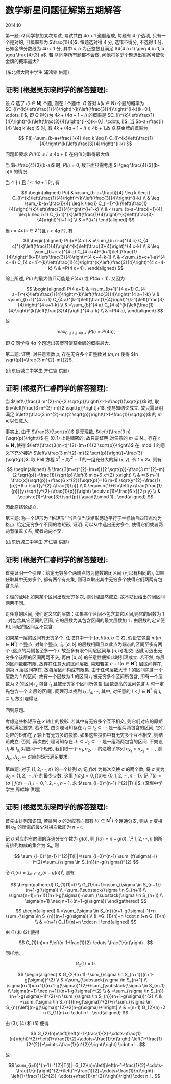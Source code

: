 # 数学新星问题征解第五期解答 

2014.10

第一题: $Q$ 同学参加某次考试, 考试共由 $4 a+1$ 道题组成, 每题有 4 个选项, 只有一个是对的, 且概率都为 $\frac{1}{4}$. 每题选对得 4 分, 选错不得分, 不选得 1 分. 已知金牌分数线为 $4 b+1$ 分, 其中 $a, b$ 为正整数且满足 $4(4 a+1) \geq 4 b+1, b \geq \frac{4}{3} a$. 若 $Q$ 同学所有题都不会做, 问他将多少个题选出答案可使获金牌的概率最大?

(东北师大附中学生 浦鸿铭 供题)

## 证明 (根据吴东晓同学的解答整理):

设 $Q$ 选了 $i(i \in \mathbf{N})$ 个题, 则在 $i$ 个题中, $Q$ 答对 $k(k \in \mathbf{N})$ 个题的概率为 $C_{i}^{k}\left(\frac{1}{4}\right)^{k}\left(\frac{3}{4}\right)^{i-k}(k=0,1, \cdots, i)$, 即 $Q$ 得分为 $4 k+(4 a+1-i)$ 的概率是 $C_{i}^{k}\left(\frac{1}{4}\right)^{k}\left(\frac{3}{4}\right)^{i-k}(k=0,1, \cdots, i)$. 当 $b-a+\frac{i}{4} \leq k \leq i$ 时, 有 $4 k+(4 a+1-i) \geq 4 b+1$.故 $Q$ 获金牌的概率为

$$
P(i)=\sum_{b-a+\frac{i}{4} \leq k \leq i} C_{i}^{k}\left(\frac{1}{4}\right)^{k}\left(\frac{3}{4}\right)^{i-k}
$$

问题即要求 $P(i)(0 \leq i \leq 4 a+1)$ 在何值时取得最大值.

当 $i<\frac{4}{3}(b-a)$ 时, $P(i)=0$, 故下面只需考虑 $i \geq \frac{4}{3}(b-a)$ 的情况.

当 $4 \nmid i$ 且 $i<4 a+1$ 时, 有

$$
\begin{aligned}
P(i) & =\sum_{b-a+\frac{i}{4} \leq k \leq i} C_{i}^{k}\left(\frac{1}{4}\right)^{k}\left(\frac{3}{4}\right)^{i-k} \\
& \leq \sum_{b-a+\frac{i}{4} \leq k \leq i} C_{i+1}^{k}\left(\frac{1}{4}\right)^{k}\left(\frac{3}{4}\right)^{i+1-k} \\
& <\sum_{b-a+\frac{i+1}{4} \leq k \leq i+1} C_{i+1}^{k}\left(\frac{1}{4}\right)^{k}\left(\frac{3}{4}\right)^{i+1-k} \\
& =P(i+1)
\end{aligned}
$$

当 $i=4 c\left(c \in \mathbf{Z}^{+}\right)$且 $i<4 a$ 时, 有

$$
\begin{aligned}
P(i)=P(4 c) & =\sum_{b+c-a}^{4 c} C_{4 c}^{k}\left(\frac{1}{4}\right)^{k}\left(\frac{3}{4}\right)^{4 c-k} \\
& \leq \sum_{b+c-a}^{4 c} C_{4 c+4}^{k+1}\left(\frac{1}{4}\right)^{k+1}\left(\frac{3}{4}\right)^{4 c+4-k-1} \\
& <\sum_{b+c+1-a}^{4 c+4} C_{4 c+4}^{k}\left(\frac{1}{4}\right)^{k}\left(\frac{3}{4}\right)^{4 c+4-k} \\
& =P(4 c+4) .
\end{aligned}
$$

综上所述, $P(i)$ 的最大值只可能是 $P(4 a)$ 或 $P(4 a+1)$. 又因为

$$
\begin{aligned}
P(4 a+1) & =\sum_{b+1}^{4 a+1} C_{4 a+1}^{k}\left(\frac{1}{4}\right)^{k}\left(\frac{3}{4}\right)^{4 a+1-k} \\
& <\sum_{b+1}^{4 a+1} C_{4 a}^{k-1}\left(\frac{1}{4}\right)^{k-1}\left(\frac{3}{4}\right)^{4 a+1-k} \\
& =\sum_{b}^{4 a} C_{4 a}^{k}\left(\frac{1}{4}\right)^{k}\left(\frac{3}{4}\right)^{4 a-k} \\
& =P(4 a),
\end{aligned}
$$

故

$$
\max _{0 \leq i \leq 4 a+1} P(i)=P(4 a),
$$

即 $Q$ 同学将 $4 a$ 个题选出答案可使获金牌的概率最大.

第二题: 证明: 对任意素数 $p$, 存在无穷多个正整数对 $(m, n)$ 使得 $[n \sqrt{p}]=\frac{3 m^{2}-m}{2}$.

(山东历城二中学生 齐仁睿 供题)

## 证明 (根据齐仁睿同学的解答整理):

当 $\left\{\frac{3 m^{2}-m}{2 \sqrt{p}}\right\}>1-\frac{1}{\sqrt{p}}$ 时, 取 $n=\left[\frac{3 m^{2}-m}{2 \sqrt{p}}\right]+1$, 便易知结论成立. 故只需证明满足 $\left\{\frac{3 m^{2}-m}{2 \sqrt{p}}\right\}>1-\frac{1}{\sqrt{p}}$ 的 $m$ 可以任意大.

事实上, 由于 $\frac{3}{\sqrt{p}}$ 是无理数, $\left\{\frac{3 n}{\sqrt{p}}\right\}$ 在 $(0,1)$ 上是稠密的, 故只需证明:对任意的 $m \in \mathbf{N}_{+}$, 存在 $t \in \mathbf{N}_{+}$使得 $\left\{\frac{3(m+t)^{2}-(m+t)}{2 \sqrt{p}}\right\}$ 在 $\bmod 1$ 的意义下充分接近 $\left\{\frac{3 m^{2}-m}{2 \sqrt{p}}\right\}+\frac{3}{\sqrt{p}}$.
取 Pell 方程 $x^{2}-p y^{2}=1$ 的一组充分大的解 $(x, y)$, 令 $t=2 x$, 则有

$$
\begin{aligned}
& \frac{3(m+t)^{2}-(m+t)}{2 \sqrt{p}}-\frac{3 m^{2}-m}{2 \sqrt{p}}=\frac{1}{\sqrt{p}}\left(6 m x+6 x^{2}-x\right) \\
& =(6 m-1) \frac{x}{\sqrt{p}}+\frac{6 x^{2}}{\sqrt{p}}=(6 m-1) \sqrt{y^{2}+\frac{1}{p}}+6 x \sqrt{y^{2}+\frac{1}{p}} \\
& \equiv o(1)+6 x\left(y+\frac{\frac{1}{p}}{y+\sqrt{y^{2}+\frac{1}{p}}}\right) \equiv o(1)+\frac{6 x}{2 p y} \\
& \equiv o(1)+\frac{3}{\sqrt{p}} \quad(\bmod 1) .
\end{aligned}
$$

因此原结论成立.

第三题: 称一个矩形为 “格矩形” 当且仅当该矩形两边平行于坐标轴且四顶点均为格点. 给定无穷多个不同的格矩形, 证明: 可以从中选出无穷多个, 使得它们或者两两有覆盖关系, 或者两两不交.

(山东历城二中学生 齐仁睿 供题)

## 证明 (根据齐仁睿同学的解答整理):

首先证明一个引理：给定无穷多个两端点均为整数的闭区间 (可以有相同的), 如果任取其中无穷多个, 都有两个有交集, 则可以取出其中无穷多个使得它们两两有包含关系.

引理的证明: 如果某个区间出现无穷多次, 则引理显然成立. 故不妨设给出的闭区间两两不同.

对任意的区间, 我们定义它的层数：如果某个区间不包含其它区间,则它的层数为 1 ; 对包含其它区间的区间, 它的层数为其包含区间的最大层数加 1 . 由层数的定义便知, 同层的区间互不包含.

如果某一层的区间有无穷多个, 任取其中一个 $[a, b](a, b \in \mathbf{Z})$, 假设它包含 $m\left(m \in \mathbf{N}^{*}\right)$ 个整点, 对每个整点, 与 $[a, b]$ 的层数相同且以此点为端点的区间至多有两个 (这点的两侧各至多一个). 故至多有限个同层区间与 $[a, b]$ 相交. 因此可选出无穷多个该层的区间两两不交, 再由 $[a, b]$ 的任意性便知此时引理成立. 若不然, 每层的区间数都有限, 故存在任意大的区间层数. 易知若第 $n+1\left(n \in \mathbf{N}^{*}\right)$ 层区间存在, 则第 $n$ 层区间存在. 故每层区间构成有限集. 由于任何层数大于 1 的区间包含一个层数为 1 的区间, 故有一个层数为 1 的区间 $I_{1}$ 被无穷多个区间所包含, 即有一个层数为 2 的区间 $I_{2}$ 包含 $I_{1}$ 且被无穷多个区间所包含 (层数更高的区间包含
$I_{1}$ 时一定先包含一个 2 层的区间). 同理可以找到 $I_{3}, I_{4}, \cdots$, 其中, 对任意的 $i<j \in \mathbf{N}^{*}$ 有 $I_{i} \subseteq I_{j}$, 故引理得证.

回到原题.

考虑这些格矩形在 $x$ 轴上的投影. 若其中有无穷多个互不相交, 则它们对应的原矩形就满足要求; 若不然, 由引理可知存在 $I_{1} \subseteq I_{2} \subseteq \cdots$ 是一组两两包含的区间, 它们对应的矩形在 $y$ 轴上有无穷多的投影. 如果这些投影中有无穷多个互不相交, 则结论成立. 否则, 再次由引理可知存在 $J_{1} \subseteq J_{2} \subseteq \cdots$ 是一组两两包含的区间. 不妨设 $J_{i}$ 与 $I_{a_{i}}$ 对应同一个矩形, 我们取一个 $a_{1}, a_{2}, \cdots$ 的递增子序列 $a_{k_{1}}<a_{k_{2}}<\cdots$, 则 $J_{k_{1}}, J_{k_{2}}, \cdots$ 对应的矩形满足要求.

第四题: 对于 $\{1,2, \cdots, n\}$ 的一个排列 $\sigma$, 记 $f(\sigma)$ 为每次交换 $\sigma$ 的两个数, 将 $\sigma$ 变为 $\sigma_{0}=\{1,2, \cdots, n\}$ 的最少步数, 这里 $f\left(\sigma_{0}\right)=0, f(\sigma) \in$ $\{0,1,2, \cdots, n-1\}$. 记 $T(i)=\{\sigma \mid f(\sigma)=i\}, i=0,1,2, \cdots, n-1$. 求 $\sum_{i=0}^{n-1} i^{2}|T(i)|$. (深圳中学学生 周輼坤 供题)

## 证明 (根据吴东晓同学的解答整理):

首先由排列知识知, 若排列 $\sigma$ 的对应有向图有 $t\left(t \in \mathbf{N}^{*}\right)$ 个连通分支, 则从 $\sigma$ 变换到 $\sigma_{0}$ 的所需的最少对换次数即为 $n-t$.

记 $\sigma$ 对应的有向图的连通分支个数为 $g(\sigma)$, 则 $f(\sigma)=n-g(\sigma)$. 记 $1,2, \cdots, n$ 的所有排列构成的集合为 $S_{n}$, 则

$$
\sum_{i=0}^{n-1} i^{2}|T(i)|=\sum_{i=0}^{n-1} \sum_{f(\sigma)=i} i^{2}=\sum_{\sigma \in S_{n}}(n-g(\sigma))^{2}
$$

令 $G_{i}(n)=\sum_{\sigma \in S_{n}}(n-g(\sigma))^{i}$, 则有

$$
\begin{gathered}
G_{1}(1)=0 \\
G_{1}(n+1)=\sum_{\sigma \in S_{n+1}}(n+1-g(\sigma)) \\
=\sum_{\substack{\sigma \in S_{n+1} \\
\sigma(n+1)=n+1}}(n+1-g(\sigma))+\sum_{\substack{\sigma \in S_{n+1} \\
\sigma(n+1) \neq n+1}}(n+1-g(\sigma))
\end{gathered}
$$

$$
\begin{aligned}
& =\sum_{\sigma \in S_{n}}(n+1-g(\sigma)-1)+n \sum_{\sigma \in S_{n}}(n+1-g(\sigma)) \\
& =G_{1}(n)+n \cdot n !+n G_{1}(n) \\
& =(n+1) G_{1}(n)+n \cdot n !
\end{aligned}
$$

由 (1) 和 (2) 便得

$$
G_{1}(n)=n !\left(n-1-\frac{1}{2}-\cdots-\frac{1}{n}\right) .
$$

同样地,

$$
G_{2}(1)=0 \text {. }
$$

$$
\begin{aligned}
& G_{2}(n+1)=\sum_{\sigma \in S_{n+1}}(n+1-g(\sigma))^{2} \\
& =\sum_{\substack{\sigma \in S_{n+1} \\
\sigma(n+1)=n+1}}(n+1-g(\sigma))^{2}+\sum_{\substack{\sigma \in S_{n+1} \\
\sigma(n+1) \neq n+1}}(n+1-g(\sigma))^{2} \\
& =\sum_{\sigma \in S_{n}}(n+1-g(\sigma)-1)^{2}+n \sum_{\sigma \in S_{n}}(n+1-g(\sigma))^{2} \\
& =\sum_{\sigma \in S_{n}}(n-g(\sigma))^{2}+n \sum_{\sigma \in S_{n}}\left[(n-g(\sigma))^{2}+2(n-g(\sigma))+1\right] \\
& =(n+1) G_{2}(n)+2 n G_{1}(n)+n \cdot n ! .
\end{aligned}
$$

由 (3), (4) 和 (5) 便得

$$
G_{2}(n)=\left[\left(n-1-\frac{1}{2}-\cdots-\frac{1}{n}\right)^{2}+\left(1+\frac{1}{2}+\cdots+\frac{1}{n}\right)-\left(1+\frac{1}{2^{2}}+\cdots+\frac{1}{n^{2}}\right)\right] \cdot n ! .
$$

故

$$
\sum_{i=0}^{n-1} i^{2}|T(i)|=G_{2}(n)=\left[\left(n-1-\frac{1}{2}-\cdots-\frac{1}{n}\right)^{2}+\left(1+\frac{1}{2}+\cdots+\frac{1}{n}\right)-\left(1+\frac{1}{2^{2}}+\cdots+\frac{1}{n^{2}}\right)\right] \cdot n ! .
$$

